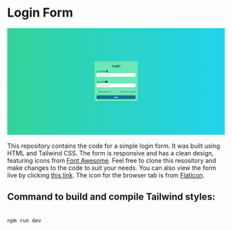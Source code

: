 # Login Form

![Login Form Cover Photo](image.png)

This repository contains the code for a simple login form. It was built using HTML and Tailwind CSS. The form is responsive and has a clean design, featuring icons from <a href="https://fontawesome.com/search" target="_blank">Font Awesome</a>. Feel free to clone this resository and make changes to the code to suit your needs. You can also view the form live by clicking <a href="" target="_blank">this link</a>. The icon for the browser tab is from <a href="https://www.flaticon.com/" target="_blank">Flaticon</a>.

## Command to build and compile Tailwind styles:

```npm

npm run dev

```